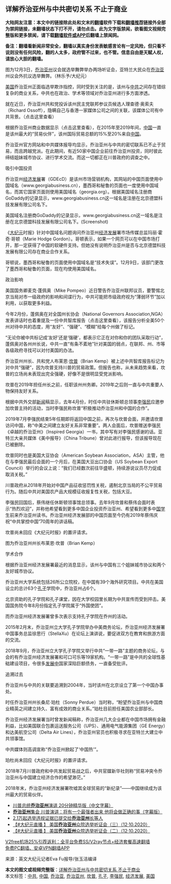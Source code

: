  <h2>详解乔治亚州与中共密切关系 不止于商业</h2> <p class="notice"><b>大陆网友注意：本文中的链接除此处和文末的<a href="https://github.com/bannedbook/fanqiang" >翻墙</a>软件下载和<a href="https://github.com/killgcd/justmysocks/blob/master/README.md">翻墙推荐</a>链接外全部为禁网链接，未翻墙状态下打不开，请勿点击。此为文字版禁闻，欲看图文视频完整版和更多禁闻，请下载<a href="https://github.com/bannedbook/fanqiang">翻墙软件或APP</a>后翻墙上禁闻网。</p><p>备注：翻墙看新闻非常安全，翻墙以真实身份发表敏感言论有一定风险，但只看不说则没有任何风险，翻的人太多，政府管不过来，也不管。信息自由是天赋人权，请放心大胆的翻墙。</b></p>  <div class="entry"> <p id="conimg">图为12月3日，<a href="https://www.bannedbook.org/bnews/tag/%e4%b9%94%e6%b2%bb%e4%ba%9a%e5%b7%9e/" class="st_tag internal_tag" rel="tag" title="标签 乔治亚州 下的日志">乔治亚州</a>议会就选举舞弊举办两场听证会，亚特兰大民众在<a href="https://www.bannedbook.org/bnews/tag/%E4%B9%94%E6%B2%BB%E4%BA%9A/" class="st_tag internal_tag" rel="tag" title="标签 乔治亚 下的日志">乔治亚</a>州议会外抗议选举舞弊。（林乐予/大纪元）</p> <p><a href="https://www.bannedbook.org/bnews/tag/%e7%be%8e%e5%9b%bd/" class="st_tag internal_tag" rel="tag" title="标签 美国 下的日志">美国</a>乔治亚州正面临选举欺诈指控，同时受到关注的是，该州与<a href="https://www.bannedbook.org/bnews/tag/%e4%b8%ad%e5%85%b1/" class="st_tag internal_tag" rel="tag" title="标签 中共 下的日志">中共</a>之间存在错综复杂的商业关系，中共也在政治、学术等领域对乔治亚州进行多方面渗透。</p> <p>就在近日，乔治亚州共和党投诉该州民主党联邦参议员候选人理查德‧奥索夫（Richard Ossoff），隐瞒自己与香港一家媒体公司之间的关联，该媒体公司有中共背景。（点击这里查看）</p> <p>根据乔治亚州商业数据显示（点击这里查看），在2015年至2019年间，<span class='wp_keywordlink_affiliate'><a href="https://www.bannedbook.org/" title="中国" target="_blank">中国</a></span>一直是该州最大的“贸易伙伴”，该州国际贸易总额的15%至20%来自<a href="https://www.bannedbook.org/bnews/tag/%E4%B8%AD%E5%9B%BD/" class="st_tag internal_tag" rel="tag" title="标签 中国 下的日志">中国</a>。</p> <p>乔治亚州官方网站和中共媒体报导均显示，乔治亚州与中共的密切联系已不止于贸易，而且跨越党派。在此期间，有近50家中国企业前往乔治亚州投资，同时彼此缔结姐妹城市协议、进行学术交流。而这一切都正在川普政府的调查之中。</p> <p>吸引中国投资</p> <p>乔治亚州<span class='wp_keywordlink'><a href="https://www.bannedbook.org/forum2/topic869.html" title="宪政、法治和经济发展——走向市场经济的制度保障" target="_blank">经济发展</a></span>署（GDEcD）是该州市场营销机构，其网站的中国页面使用中国域名（www.georgiabusiness.cn），墨西哥和秘鲁的页面也一度使用中国域名，而其它国家页面则使用美国域名（georgia.org）。根据美国域名注册商GoDaddy的记录显示，www.georgiabusiness.cn这一域名是注册在北京德盟科技发展有限公司名下。</p> <p>美国域名注册商GoDaddy的记录显示，www.georgiabusiness.cn这一域名是注册在北京德盟科技发展有限公司名下。(Screenshot)</p> <p>《<span class='wp_keywordlink_affiliate'><a href="http://www.epochtimes.com/" title="大纪元" target="_blank">大纪元</a></span>时报》针对中国域名问题询问乔治亚州<a href="https://www.bannedbook.org/bnews/tag/%E7%BB%8F%E6%B5%8E%E5%8F%91%E5%B1%95/" class="st_tag internal_tag" rel="tag" title="标签 经济发展 下的日志">经济发展</a>署市场传媒总监玛丽‧霍奇‧哥顿（Marie Hodge Gordon）。哥顿表示，如果一个网页可以在中国市场打开，那一定获得了中国的软硬件支持。但她没有说明乔治亚州是否与北京德盟科技发展有限公司存在商业合作关系。</p>  <p>哥顿说，墨西哥和秘鲁的页面使用中国域名是“技术失误”。12月9日，该部门更改了墨西哥和秘鲁的页面，现在均使用美国域名。</p> <p>政治影响</p> <p>美国国务卿麦克‧蓬佩奥（Mike Pompeo）近日警告乔治亚州联邦议员，要警惕北京当局对市一级政府的影响和间谍行为，中共可能把市级政府视为“薄弱环节”加以利用，以获取更多利益。</p> <p>今年2月份，蓬佩奥在对全国州长协会（National Governors Association,NGA）发表讲话时也着重提及一份中共智库报告（点击这里查看），该报告分析全美50个州对待中共的态度，用“友好”、“强硬”、“模糊”给每个州做了标记。</p> <p>“无论你被中共标记成‘友好’还是‘强硬’，都表示它正在对你和你的团队采取行动”，蓬佩奥对各州州长说，中共一直“有条不紊地”针对美国的弱点，在联邦、州、市等各级政府寻找可以对付美国的办法。</p> <p>乔治亚州州长、共和党人布莱恩‧<a href="https://www.bannedbook.org/bnews/tag/%E5%9D%8E%E6%99%AE/" class="st_tag internal_tag" rel="tag" title="标签 坎普 下的日志">坎普</a>（Brian Kemp）被上述中共智库报告标记为对中共“强硬”，因为坎普支持川普的贸易政策。但报告也称，从未来趋势来看，坎普的立场尚未表现出完全强硬，好像不是很明显受党派影响。</p> <p>坎普在2019年担任州长之前，任职该州州务卿。2019年之后则一直与中共重要人物保持友好关系。</p> <p>根据中共外交部<span class='wp_keywordlink_affiliate'><a href="https://www.bannedbook.org/" title="新闻">新闻</a></span>稿显示，去年4月份，时任中共驻休斯顿总领事<a href="https://www.bannedbook.org/bnews/tag/%e6%9d%8e%e5%bc%ba%e6%b0%91/" class="st_tag internal_tag" rel="tag" title="标签 李强民 下的日志">李强民</a>应邀参加坎普主持的活动，当时李强民称坎普“积极推动乔治亚州和中国的合作”。</p> <p>2019年7月李强民结束5年任期即将返回中国之前，再次与坎普会面，并邀请坎普访问中国，称“中美之间建立友好关系非常重要”。两人会面后，坎普赠送李强民《卓越的乔治亚州》（Inspired Georgia）一书，其中写有对李强民感谢的话。亚特兰大亲共媒体《美中报导》（China Tribune）曾对此进行报导，但该报导现在已被删除。</p>  <p>坎普同时也是美国大豆协会（American Soybean Association，ASA）主管，他在与李强民最后会面的一个月后，在美国大豆出口协会（US Soybean Export Council）举行的会议上说：“我们已经数次前往华盛顿，持续游说议员尽力促成取消关税。”</p> <p>川普政府从2018年开始对中国产品征收惩罚性关税，遏制北京当局的不公平贸易行为。随后中共对美国农产品大规模征收报复性关税，包括大豆。</p> <p>李强民回国后，蔡伟继任休斯顿领事馆总领事。去年9月坎普和蔡伟会面时表示“热烈欢迎”，并称他希望看到更多中国企业投资乔治亚州、希望看到更多中<span class='wp_keywordlink'><a href="https://www.bannedbook.org/forum24/" title="国学传统文化禁书" target="_blank">国学</a></span>生前来乔治亚州读书。乔治亚州经济发展部的中国页面至今仍有2019年蔡伟庆祝“中共掌控中国”70周年的讲话稿。</p> <p>坎普尚未回应《大纪元时报》的置评请求。</p> <p>图为乔治亚州州长布莱恩‧坎普（Brian Kemp）</p> <p>学术合作</p> <p>根据乔治亚州经济发展署最近的消息显示，该州与中国有三个姐妹城市协议和两个友好城市协议。</p> <p>乔治亚州大学系统包括26所公立院校，在中国有39个海外研究项目。中共在美国设立的总计63个<a href="https://www.bannedbook.org/bnews/tag/%e5%ad%94%e5%ad%90/" class="st_tag internal_tag" rel="tag" title="标签 孔子 下的日志">孔子</a>学院中，乔治亚州占6个。</p> <p>北京资助的孔子学院和孔子课堂，因在大学校园里长期为中共宣传而受到抨击。美国国务院今年8月份指定孔子学院属于“外国使团”。</p>  <p>而乔治亚州经济发展署曾多次表示支持孔子学院在乔州的活动。</p> <p>2015年2月末，乔治亚州立大学孔子学院举办中美商务论坛，乔治亚州经济发展署中国事务总监徐思行（StellaXu）在论坛上演讲说，要促进双方在教育和旅游方面的交流。</p> <p>2018年9月，乔治亚州立大学孔子学院又举行中共“一带一路”主题的商务论坛，与会的有乔治亚州经济发展署和可口可乐等19家机构。“一带一路”是中共的全球性基础建设项目，令很多<span class='wp_keywordlink'><a href="https://www.bannedbook.org/forum11/topic335.html" title="禁片：发展中出现的问题，只能靠发展解决？" target="_blank">发展中</a></span>国家深陷巨额债务，一直备受批评。</p> <p>追溯过去</p> <p>乔治亚州与中共的关联要追溯到2004年，当时该州在北京设立了第一个中国办事处。</p> <p>时任乔治亚州州长桑尼‧珀杜（Sonny Perdue）当时称，“盼望乔治亚州与中国商业精英之间建立持久、富有成效的商业关系。”珀杜目前担任美国农业部部长。</p> <p>乔治亚州经济发展署当时曾发新闻稿称，乔治亚州几大企业都在中国市场拥有金融利益，比如美国联合包裹运送服务公司（UPS）、通用电气能源集团（GE Energy）和达美航空公司（Delta Air Lines），乔治亚州官员也积极寻求在亚特兰大建立中共领事馆。</p> <p>中共媒体则高调宣称“乔治亚州掀起了‘中国热’”。</p> <p>珀杜尚未回应《大纪元时报》的置评请求。</p>  <p>2018年7月川普政府和中共发起贸易战之后，中共官媒新华社则称“贸易冲突令乔治亚州与中国建立经济合作的希望渺茫。”</p> <p>2018年末，乔治亚州经济发展署吹嘘其全球贸易的“新纪录”——中国继续成为该州最大的贸易伙伴。</p> <ul class='op-related-articles' title='相关阅读'> <li><a href='https://www.bannedbook.org/bnews/bannedvideo/20201212/1446306.html' target='_blank'>川普总统<b>乔治亚州</b>演讲 20分钟精华版（中文字幕）</a></li> <li><a href='https://www.bannedbook.org/bnews/bannedvideo/20201212/1446057.html' target='_blank'><b>乔治亚州</b>集会 川普演讲：将有一个最强者出来 他将会做正确的事（字幕版）</a></li> <li><a href='https://www.bannedbook.org/bnews/cnnews/20201211/1445808.html' target='_blank'>2.1万起选举违规证据已提交给<b>乔治亚州</b>长等人</a></li> <li><a href='https://www.bannedbook.org/bnews/bannedvideo/20201211/1445568.html' target='_blank'>【#大纪元直播 】 美国<b>乔治亚州</b>众院选举听证会（三）（12·10.2020）</a></li> <li><a href='https://www.bannedbook.org/bnews/bannedvideo/20201211/1445489.html' target='_blank'>【#大纪元直播 】 美国<b>乔治亚州</b>众院选举听证会（二）（12·10.2020）</a></li> </ul> <p class="texttj"> <a href="https://github.com/bannedbook/fanqiang/wiki/V2ray%E6%9C%BA%E5%9C%BA" target="_blank">V2free机场25%引荐返利：全平台免费SS/V2ray节点+经济套餐高速翻墙</a><br/> <a href="https://github.com/bannedbook/fanqiang/wiki/%E7%A6%81%E9%97%BB%E7%BD%91%E5%AE%89%E5%8D%93%E7%BF%BB%E5%A2%99%E6%96%B0%E9%97%BBAPP" target="_blank">免费PC翻墙、安卓VPN翻墙APP</a></p><p> 来源：英文大纪元记者Eva Fu报导/张玉洁编译 </p><a name='sharetosocial'></a>       <div><b>本文的图文或视频完整版</b>：<a href='https://www.bannedbook.org/bnews/cbnews/20201212/1446362.html'>详解乔治亚州与中共密切关系 不止于商业</a></div>  </div><!--END ENTRY--> <div class="postfooter"> <div>本文标签：<a href="https://www.bannedbook.org/bnews/tag/%e4%b8%ad%e5%85%b1/" rel="tag">中共</a>, <a href="https://www.bannedbook.org/bnews/tag/%E4%B8%AD%E5%9B%BD/" rel="tag">中国</a>, <a href="https://www.bannedbook.org/bnews/tag/%E4%B9%94%E6%B2%BB%E4%BA%9A/" rel="tag">乔治亚</a>, <a href="https://www.bannedbook.org/bnews/tag/%e4%b9%94%e6%b2%bb%e4%ba%9a%e5%b7%9e/" rel="tag">乔治亚州</a>, <a href="https://www.bannedbook.org/bnews/tag/%E5%9D%8E%E6%99%AE/" rel="tag">坎普</a>, <a href="https://www.bannedbook.org/bnews/tag/%e5%ad%94%e5%ad%90/" rel="tag">孔子</a>, <a href="https://www.bannedbook.org/bnews/tag/%e6%9d%8e%e5%bc%ba%e6%b0%91/" rel="tag">李强民</a>, <a href="https://www.bannedbook.org/bnews/tag/%E7%BB%8F%E6%B5%8E%E5%8F%91%E5%B1%95/" rel="tag">经济发展</a>, <a href="https://www.bannedbook.org/bnews/tag/%e7%be%8e%e5%9b%bd/" rel="tag">美国</a></div>  </div><!--END POSTFOOTER--> 